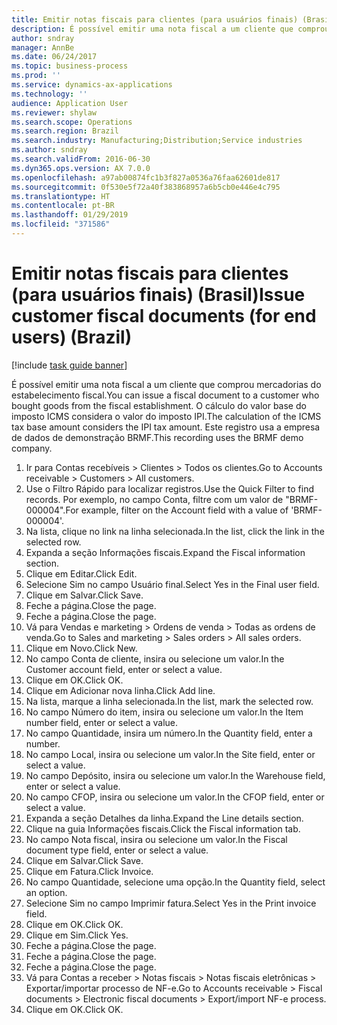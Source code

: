 ```yaml
---
title: Emitir notas fiscais para clientes (para usuários finais) (Brasil)
description: É possível emitir uma nota fiscal a um cliente que comprou mercadorias do estabelecimento fiscal.
author: sndray
manager: AnnBe
ms.date: 06/24/2017
ms.topic: business-process
ms.prod: ''
ms.service: dynamics-ax-applications
ms.technology: ''
audience: Application User
ms.reviewer: shylaw
ms.search.scope: Operations
ms.search.region: Brazil
ms.search.industry: Manufacturing;Distribution;Service industries
ms.author: sndray
ms.search.validFrom: 2016-06-30
ms.dyn365.ops.version: AX 7.0.0
ms.openlocfilehash: a97ab00874fc1b3f827a0536a76faa62601de817
ms.sourcegitcommit: 0f530e5f72a40f383868957a6b5cb0e446e4c795
ms.translationtype: HT
ms.contentlocale: pt-BR
ms.lasthandoff: 01/29/2019
ms.locfileid: "371586"
---
```

# <a name="issue-customer-fiscal-documents-for-end-users-brazil"></a><span data-ttu-id="5ccf3-103">Emitir notas fiscais para clientes (para usuários finais) (Brasil)</span><span class="sxs-lookup"><span data-stu-id="5ccf3-103">Issue customer fiscal documents (for end users) (Brazil)</span></span>

[!include [task guide banner](../../includes/task-guide-banner.md)]

<span data-ttu-id="5ccf3-104">É possível emitir uma nota fiscal a um cliente que comprou mercadorias do estabelecimento fiscal.</span><span class="sxs-lookup"><span data-stu-id="5ccf3-104">You can issue a fiscal document to a customer who bought goods from the fiscal establishment.</span></span> <span data-ttu-id="5ccf3-105">O cálculo do valor base do imposto ICMS considera o valor do imposto IPI.</span><span class="sxs-lookup"><span data-stu-id="5ccf3-105">The calculation of the ICMS tax base amount considers the IPI tax amount.</span></span> <span data-ttu-id="5ccf3-106">Este registro usa a empresa de dados de demonstração BRMF.</span><span class="sxs-lookup"><span data-stu-id="5ccf3-106">This recording uses the BRMF demo company.</span></span>

1. <span data-ttu-id="5ccf3-107">Ir para Contas recebíveis > Clientes > Todos os clientes.</span><span class="sxs-lookup"><span data-stu-id="5ccf3-107">Go to Accounts receivable > Customers > All customers.</span></span>
2. <span data-ttu-id="5ccf3-108">Use o Filtro Rápido para localizar registros.</span><span class="sxs-lookup"><span data-stu-id="5ccf3-108">Use the Quick Filter to find records.</span></span> <span data-ttu-id="5ccf3-109">Por exemplo, no campo Conta, filtre com um valor de "BRMF-000004".</span><span class="sxs-lookup"><span data-stu-id="5ccf3-109">For example, filter on the Account field with a value of 'BRMF-000004'.</span></span>
3. <span data-ttu-id="5ccf3-110">Na lista, clique no link na linha selecionada.</span><span class="sxs-lookup"><span data-stu-id="5ccf3-110">In the list, click the link in the selected row.</span></span>
4. <span data-ttu-id="5ccf3-111">Expanda a seção Informações fiscais.</span><span class="sxs-lookup"><span data-stu-id="5ccf3-111">Expand the Fiscal information section.</span></span>
5. <span data-ttu-id="5ccf3-112">Clique em Editar.</span><span class="sxs-lookup"><span data-stu-id="5ccf3-112">Click Edit.</span></span>
6. <span data-ttu-id="5ccf3-113">Selecione Sim no campo Usuário final.</span><span class="sxs-lookup"><span data-stu-id="5ccf3-113">Select Yes in the Final user field.</span></span>
7. <span data-ttu-id="5ccf3-114">Clique em Salvar.</span><span class="sxs-lookup"><span data-stu-id="5ccf3-114">Click Save.</span></span>
8. <span data-ttu-id="5ccf3-115">Feche a página.</span><span class="sxs-lookup"><span data-stu-id="5ccf3-115">Close the page.</span></span>
9. <span data-ttu-id="5ccf3-116">Feche a página.</span><span class="sxs-lookup"><span data-stu-id="5ccf3-116">Close the page.</span></span>
10. <span data-ttu-id="5ccf3-117">Vá para Vendas e marketing > Ordens de venda > Todas as ordens de venda.</span><span class="sxs-lookup"><span data-stu-id="5ccf3-117">Go to Sales and marketing > Sales orders > All sales orders.</span></span>
11. <span data-ttu-id="5ccf3-118">Clique em Novo.</span><span class="sxs-lookup"><span data-stu-id="5ccf3-118">Click New.</span></span>
12. <span data-ttu-id="5ccf3-119">No campo Conta de cliente, insira ou selecione um valor.</span><span class="sxs-lookup"><span data-stu-id="5ccf3-119">In the Customer account field, enter or select a value.</span></span>
13. <span data-ttu-id="5ccf3-120">Clique em OK.</span><span class="sxs-lookup"><span data-stu-id="5ccf3-120">Click OK.</span></span>
14. <span data-ttu-id="5ccf3-121">Clique em Adicionar nova linha.</span><span class="sxs-lookup"><span data-stu-id="5ccf3-121">Click Add line.</span></span>
15. <span data-ttu-id="5ccf3-122">Na lista, marque a linha selecionada.</span><span class="sxs-lookup"><span data-stu-id="5ccf3-122">In the list, mark the selected row.</span></span>
16. <span data-ttu-id="5ccf3-123">No campo Número do item, insira ou selecione um valor.</span><span class="sxs-lookup"><span data-stu-id="5ccf3-123">In the Item number field, enter or select a value.</span></span>
17. <span data-ttu-id="5ccf3-124">No campo Quantidade, insira um número.</span><span class="sxs-lookup"><span data-stu-id="5ccf3-124">In the Quantity field, enter a number.</span></span>
18. <span data-ttu-id="5ccf3-125">No campo Local, insira ou selecione um valor.</span><span class="sxs-lookup"><span data-stu-id="5ccf3-125">In the Site field, enter or select a value.</span></span>
19. <span data-ttu-id="5ccf3-126">No campo Depósito, insira ou selecione um valor.</span><span class="sxs-lookup"><span data-stu-id="5ccf3-126">In the Warehouse field, enter or select a value.</span></span>
20. <span data-ttu-id="5ccf3-127">No campo CFOP, insira ou selecione um valor.</span><span class="sxs-lookup"><span data-stu-id="5ccf3-127">In the CFOP field, enter or select a value.</span></span>
21. <span data-ttu-id="5ccf3-128">Expanda a seção Detalhes da linha.</span><span class="sxs-lookup"><span data-stu-id="5ccf3-128">Expand the Line details section.</span></span>
22. <span data-ttu-id="5ccf3-129">Clique na guia Informações fiscais.</span><span class="sxs-lookup"><span data-stu-id="5ccf3-129">Click the Fiscal information tab.</span></span>
23. <span data-ttu-id="5ccf3-130">No campo Nota fiscal, insira ou selecione um valor.</span><span class="sxs-lookup"><span data-stu-id="5ccf3-130">In the Fiscal document type field, enter or select a value.</span></span>
24. <span data-ttu-id="5ccf3-131">Clique em Salvar.</span><span class="sxs-lookup"><span data-stu-id="5ccf3-131">Click Save.</span></span>
25. <span data-ttu-id="5ccf3-132">Clique em Fatura.</span><span class="sxs-lookup"><span data-stu-id="5ccf3-132">Click Invoice.</span></span>
26. <span data-ttu-id="5ccf3-133">No campo Quantidade, selecione uma opção.</span><span class="sxs-lookup"><span data-stu-id="5ccf3-133">In the Quantity field, select an option.</span></span>
27. <span data-ttu-id="5ccf3-134">Selecione Sim no campo Imprimir fatura.</span><span class="sxs-lookup"><span data-stu-id="5ccf3-134">Select Yes in the Print invoice field.</span></span>
28. <span data-ttu-id="5ccf3-135">Clique em OK.</span><span class="sxs-lookup"><span data-stu-id="5ccf3-135">Click OK.</span></span>
29. <span data-ttu-id="5ccf3-136">Clique em Sim.</span><span class="sxs-lookup"><span data-stu-id="5ccf3-136">Click Yes.</span></span>
30. <span data-ttu-id="5ccf3-137">Feche a página.</span><span class="sxs-lookup"><span data-stu-id="5ccf3-137">Close the page.</span></span>
31. <span data-ttu-id="5ccf3-138">Feche a página.</span><span class="sxs-lookup"><span data-stu-id="5ccf3-138">Close the page.</span></span>
32. <span data-ttu-id="5ccf3-139">Feche a página.</span><span class="sxs-lookup"><span data-stu-id="5ccf3-139">Close the page.</span></span>
33. <span data-ttu-id="5ccf3-140">Vá para Contas a receber > Notas fiscais > Notas fiscais eletrônicas > Exportar/importar processo de NF-e.</span><span class="sxs-lookup"><span data-stu-id="5ccf3-140">Go to Accounts receivable > Fiscal documents > Electronic fiscal documents > Export/import NF-e process.</span></span>
34. <span data-ttu-id="5ccf3-141">Clique em OK.</span><span class="sxs-lookup"><span data-stu-id="5ccf3-141">Click OK.</span></span>


